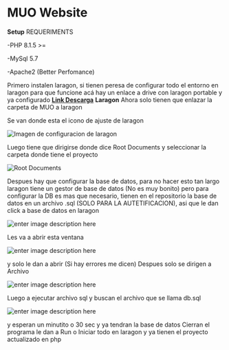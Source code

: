 # MUO Website
**Setup**
REQUERIMENTS

-PHP 8.1.5 >=

-MySql 5.7

-Apache2 (Better Perfomance)



Primero instalen laragon, si tienen peresa de configurar todo el entorno en laragon para que funcione
acá hay un enlace a drive con laragon portable y ya configurado **[Link Descarga](https://drive.google.com/file/d/1GcoHoFWLEA_cgut_3CeY-jUhxwfxac_o/view?usp=sharing)**
**Laragon**
Ahora solo tienen que enlazar la carpeta de MUO a laragon

Se van donde esta el icono de ajuste de laragon

![Imagen de configuracion de laragon](https://files.readme.io/75ea854-unknown.png)

Luego tiene que dirigirse donde dice Root Documents y seleccionar la carpeta donde tiene el proyecto

![Root Documents](https://files.readme.io/8996277-unknown.png)

Despues hay que configurar la base de datos, para no hacer esto tan largo laragon tiene un gestor de base de datos (No es muy bonito) pero para configurar la DB es mas que necesario, tienen en el repositorio la base de datos en un archivo .sql (SOLO PARA LA AUTETIFICACION), asi que le dan click a base de datos en laragon

![enter image description here](https://cdn.discordapp.com/attachments/1004936629326204998/1004939900069609483/unknown.png)

Les va a abrir esta ventana

![enter image description here](https://cdn.discordapp.com/attachments/1004936629326204998/1004940035235254432/unknown.png)

y solo le dan a abrir (Si hay errores me dicen)
Despues solo se dirigen a Archivo

![enter image description here](https://cdn.discordapp.com/attachments/1004936629326204998/1004940278160957543/unknown.png)

Luego a ejecutar archivo sql y buscan el archivo que se llama db.sql

![enter image description here](https://cdn.discordapp.com/attachments/1004936629326204998/1004940404040405053/unknown.png)

y esperan un minutito o 30 sec y ya tendran la base de datos
Cierran el programa le dan a Run o Iniciar todo en laragon y ya tienen el proyecto actualizado en php
